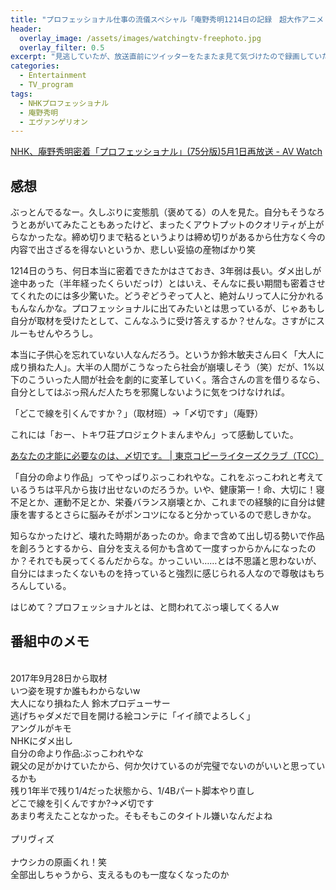 ```yaml
---
title: "プロフェッショナル仕事の流儀スペシャル「庵野秀明1214日の記録　超大作アニメ　完結へ」視聴"
header:
  overlay_image: /assets/images/watchingtv-freephoto.jpg
  overlay_filter: 0.5
excerpt: "見逃していたが、放送直前にツイッターをたまたま見て気づけたので録画していたのを昨日視聴"
categories:
  - Entertainment
  - TV_program
tags:
  - NHKプロフェッショナル
  - 庵野秀明
  - エヴァンゲリオン
---
```


[NHK、庵野秀明密着「プロフェッショナル」(75分版)5月1日再放送 - AV Watch](https://av.watch.impress.co.jp/docs/news/1322159.html)

## 感想

ぶっとんでるなー。久しぶりに変態肌（褒めてる）の人を見た。自分もそうなろうとあがいてみたこともあったけど、まったくアウトプットのクオリティが上がらなかったな。締め切りまで粘るというよりは締め切りがあるから仕方なく今の内容で出さざるを得ないというか、悲しい妥協の産物ばかり笑

1214日のうち、何日本当に密着できたかはさておき、3年弱は長い。ダメ出しが途中あった（半年経ったくらいだっけ）とはいえ、そんなに長い期間も密着させてくれたのには多少驚いた。どうぞどうぞって人と、絶対ムリって人に分かれるもんなんかな。プロフェッショナルに出てみたいとは思っているが、じゃあもし自分が取材を受けたとして、こんなふうに受け答えするか？せんな。さすがにスルーもせんやろうし。

本当に子供心を忘れていない人なんだろう。というか鈴木敏夫さん曰く「大人に成り損ねた人」。大半の人間がこうなったら社会が崩壊しそう（笑）だが、1%以下のこういった人間が社会を劇的に変革していく。落合さんの言を借りるなら、自分としてはぶっ飛んだ人たちを邪魔しないように気をつけなければ。

「どこで線を引くんですか？」（取材班）→「〆切です」（庵野）

これには「おー、トキワ荘プロジェクトまんまやん」って感動していた。

[あなたの才能に必要なのは、〆切です。 \| 東京コピーライターズクラブ（TCC）](https://www.tcc.gr.jp/copira/id/84404/)

「自分の命より作品」ってやっぱりぶっこわれやな。これをぶっこわれと考えているうちは平凡から抜け出せないのだろうか。いや、健康第一！命、大切に！寝不足とか、運動不足とか、栄養バランス崩壊とか、これまでの経験的に自分は健康を害するとさらに脳みそがポンコツになると分かっているので悲しきかな。

知らなかったけど、壊れた時期があったのか。命まで含めて出し切る勢いで作品を創ろうとするから、自分を支える何かも含めて一度すっからかんになったのか？それでも戻ってくるんだからな。かっこいい……とは不思議と思わないが、自分にはまったくないものを持っていると強烈に感じられる人なので尊敬はもちろんしている。

はじめて？プロフェッショナルとは、と問われてぶっ壊してくる人w

## 番組中のメモ

<br>2017年9月28日から取材
<br>いつ姿を現すか誰もわからないw
<br>大人になり損ねた人 鈴木プロデューサー
<br>逃げちゃダメだで目を開ける絵コンテに「イイ顔でよろしく」
<br>アングルがキモ
<br>NHKにダメ出し
<br>自分の命より作品:ぶっこわれやな
<br>親父の足がかけていたから、何か欠けているのが完璧でないのがいいと思っているかも
<br>残り1年半で残り1/4だった状態から、1/4Bパート脚本やり直し
<br>どこで線を引くんですか?→〆切です
<br>あまり考えたことなかった。そもそもこのタイトル嫌いなんだよね
<br>
<br>プリヴィズ
<br>
<br>ナウシカの原画くれ！笑
<br>全部出しちゃうから、支えるものも一度なくなったのか
